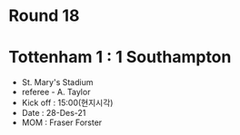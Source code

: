 # Round 18
# Tottenham 1 : 1 Southampton
- St. Mary's Stadium
- referee - A. Taylor
- Kick off : 15:00(현지시각)
- Date : 28-Des-21
- MOM : Fraser Forster
